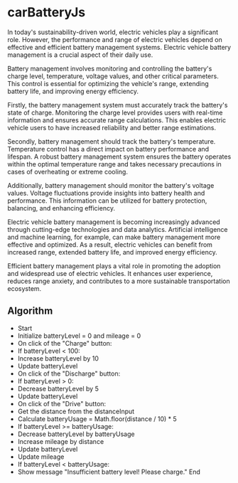 # carBatteryJs


In today's sustainability-driven world, electric vehicles play a significant role. However, the performance and range of electric vehicles depend on effective and efficient battery management systems. Electric vehicle battery management is a crucial aspect of their daily use.

Battery management involves monitoring and controlling the battery's charge level, temperature, voltage values, and other critical parameters. This control is essential for optimizing the vehicle's range, extending battery life, and improving energy efficiency.

Firstly, the battery management system must accurately track the battery's state of charge. Monitoring the charge level provides users with real-time information and ensures accurate range calculations. This enables electric vehicle users to have increased reliability and better range estimations.

Secondly, battery management should track the battery's temperature. Temperature control has a direct impact on battery performance and lifespan. A robust battery management system ensures the battery operates within the optimal temperature range and takes necessary precautions in cases of overheating or extreme cooling.

Additionally, battery management should monitor the battery's voltage values. Voltage fluctuations provide insights into battery health and performance. This information can be utilized for battery protection, balancing, and enhancing efficiency.

Electric vehicle battery management is becoming increasingly advanced through cutting-edge technologies and data analytics. Artificial intelligence and machine learning, for example, can make battery management more effective and optimized. As a result, electric vehicles can benefit from increased range, extended battery life, and improved energy efficiency.

Efficient battery management plays a vital role in promoting the adoption and widespread use of electric vehicles. It enhances user experience, reduces range anxiety, and contributes to a more sustainable transportation ecosystem.

## Algorithm

- Start
- Initialize batteryLevel = 0 and mileage = 0
- On click of the "Charge" button:
- If batteryLevel < 100:
- Increase batteryLevel by 10
- Update batteryLevel
- On click of the "Discharge" button:
- If batteryLevel > 0:
- Decrease batteryLevel by 5
- Update batteryLevel
- On click of the "Drive" button:
- Get the distance from the distanceInput
- Calculate batteryUsage = Math.floor(distance / 10) * 5
- If batteryLevel >= batteryUsage:
- Decrease batteryLevel by batteryUsage
- Increase mileage by distance
- Update batteryLevel
- Update mileage
- If batteryLevel < batteryUsage:
- Show message "Insufficient battery level! Please charge."
 End
